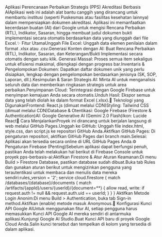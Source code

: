 Aplikasi  Perencanaan Perbaikan Strategis (PPS) Akreditasi Berbasis AIAplikasi web ini adalah alat bantu canggih yang dirancang untuk membantu institusi (seperti Puskesmas atau fasilitas kesehatan lainnya) dalam mempersiapkan dokumen akreditasi. Aplikasi ini memanfaatkan kecerdasan buatan (AI) dari Google untuk mengisi Rencana Perbaikan (RTL), Indikator, Sasaran, hingga membuat judul dokumen bukti implementasi secara otomatis berdasarkan data yang diunggah dari file Excel.✨ Fitur UtamaUnggah File Excel: Unggah data elemen penilaian dalam format .xlsx atau .csv.Generasi Konten dengan AI: Buat Rencana Perbaikan (RTL), Indikator, Sasaran, dan Keterangan/Bukti Implementasi secara otomatis dengan satu klik. Generasi Massal: Proses semua item sekaligus untuk efisiensi maksimal, dilengkapi dengan progress bar.Inventaris & Pengelompokan Dokumen: Dapatkan daftar dokumen unik yang perlu disiapkan, lengkap dengan pengelompokan berdasarkan jenisnya (SK, SOP, Laporan, dll.).Kesimpulan & Saran Strategis AI: Minta AI untuk menganalisis seluruh data dan memberikan ringkasan strategis untuk area perbaikan.Penyimpanan Cloud: Terintegrasi dengan Google Firebase untuk menyimpan kemajuan Anda secara otomatis.Unduh Hasil: Ekspor semua data yang telah diolah ke dalam format Excel (.xlsx).🚀 Teknologi yang DigunakanFrontend: React.js (dimuat melalui CDN)Styling: Tailwind CSS (dimuat melalui CDN)Database & Otentikasi: Google Firebase (Firestore & Authentication)AI: Google Generative AI (Gemini 2.0 Flash)Ikon: Lucide React🔧 Cara MenjalankanProyek ini dirancang untuk berjalan langsung di web melalui GitHub Pages.Unggah ke GitHub: Unggah file index.html, style.css, dan script.js ke repositori GitHub Anda.Aktifkan GitHub Pages: Di pengaturan repositori, aktifkan GitHub Pages dari branch main.Selesai: Aplikasi akan tersedia secara online di URL GitHub Pages Anda.⚙️ Pengaturan Firebase (Penting)Sebelum aplikasi dapat berfungsi penuh, pastikan Anda telah melakukan hal berikut di Firebase Console untuk proyek pps-berbasis-ai:Aktifkan Firestore & Atur Aturan Keamanan:Di menu Build > Firestore Database, pastikan database sudah dibuat.Buka tab Rules dan gunakan aturan berikut untuk mengizinkan pengguna yang terautentikasi untuk membaca dan menulis data mereka sendiri:rules_version = '2';
service cloud.firestore {
  match /databases/{database}/documents {
    match /artifacts/{appId}/users/{userId}/{document=**} {
      allow read, write: if request.auth != null && request.auth.uid == userId;
    }
  }
}
Aktifkan Metode Login Anonim:Di menu Build > Authentication, buka tab Sign-in method.Aktifkan (enable) metode masuk Anonymous.🔑 Konfigurasi Kunci API Google AIUntuk menggunakan fitur AI, setiap pengguna harus memasukkan Kunci API Google AI mereka sendiri di antarmuka aplikasi.Kunjungi Google AI Studio.Buat Kunci API baru di proyek Google Cloud Anda.Salin kunci tersebut dan tempelkan di kolom yang tersedia di dalam aplikasi.
